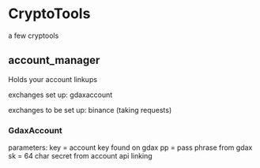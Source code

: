 # CryptoTools
a few cryptools


## account_manager
Holds your account linkups

exchanges set up:
gdaxaccount

exchanges to be set up:
binance
(taking requests)

### GdaxAccount
parameters:
    key = account key found on gdax
    pp = pass phrase from gdax
    sk = 64 char secret from account api linking
